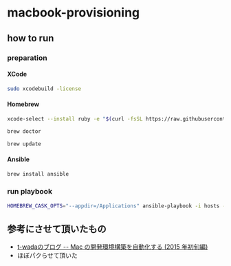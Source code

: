 # macbook-provisioning

## how to run

### preparation
#### XCode
``` sh
sudo xcodebuild -license
```

#### Homebrew
``` sh
xcode-select --install ruby -e "$(curl -fsSL https://raw.githubusercontent.com/Homebrew/install/master/install)"

brew doctor

brew update
```

#### Ansible
``` sh
brew install ansible
```

### run playbook

``` sh
HOMEBREW_CASK_OPTS="--appdir=/Applications" ansible-playbook -i hosts -vv localhost.yml
```



## 参考にさせて頂いたもの
- [t-wadaのブログ -- Mac の開発環境構築を自動化する (2015 年初旬編)](http://t-wada.hatenablog.jp/entry/mac-provisioning-by-ansible)
 - ほぼパクらせて頂いた
